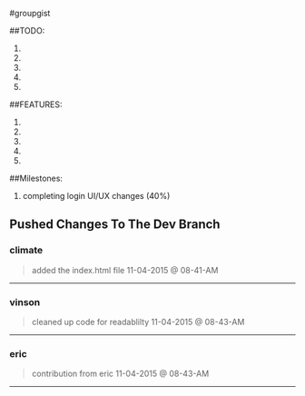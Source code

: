 #groupgist

##TODO:

1.
2.
3.
4.
5.

##FEATURES:

1.
2.
3.
4.
5.

##Milestones:
1. completing login UI/UX changes (40%) 


## Pushed Changes To The Dev Branch

### climate 
> added the index.html file
> 11-04-2015 @ 08-41-AM

---

### vinson
> cleaned up code for readablilty
> 11-04-2015 @ 08-43-AM

---

### eric

> contribution from eric
> 11-04-2015 @ 08-43-AM

---